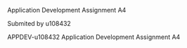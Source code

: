 Application Development Assignment A4

Submited by u108432

APPDEV-u108432
Application Development Assignment A4
